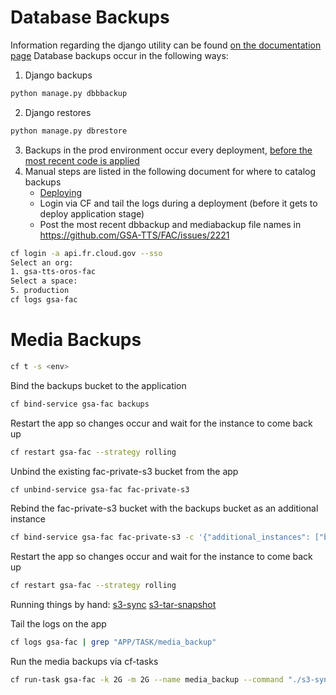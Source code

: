 # Database Backups

Information regarding the django utility can be found [on the documentation page](https://django-dbbackup.readthedocs.io/en/master/commands.html)
Database backups occur in the following ways:
1. Django backups
```bash
python manage.py dbbbackup
```
2. Django restores
```bash
python manage.py dbrestore
```
3. Backups in the prod environment occur every deployment, [before the most recent code is applied](https://github.com/GSA-TTS/FAC/blob/fd3a59287d58aec06a78d6da3b42a5def8fc9c98/.github/workflows/deploy-application.yml#L72-L100)
4. Manual steps are listed in the following document for where to catalog backups
    * [Deploying](./deploying.md)
    * Login via CF and tail the logs during a deployment (before it gets to deploy application stage)
    * Post the most recent dbbackup and mediabackup file names in https://github.com/GSA-TTS/FAC/issues/2221
```bash
cf login -a api.fr.cloud.gov --sso
Select an org:
1. gsa-tts-oros-fac
Select a space:
5. production
cf logs gsa-fac
```

# Media Backups
```sh
cf t -s <env>
```

Bind the backups bucket to the application
```sh
cf bind-service gsa-fac backups
```

Restart the app so changes occur and wait for the instance to come back up
```sh
cf restart gsa-fac --strategy rolling
```

Unbind the existing fac-private-s3 bucket from the app
```sh
cf unbind-service gsa-fac fac-private-s3
```

Rebind the fac-private-s3 bucket with the backups bucket as an additional instance
```sh
cf bind-service gsa-fac fac-private-s3 -c '{"additional_instances": ["backups"]}'
```

Restart the app so changes occur and wait for the instance to come back up
```sh
cf restart gsa-fac --strategy rolling
```

Running things by hand:
[s3-sync](../backend/s3-sync.sh)
[s3-tar-snapshot](../backend/s3-tar-snapshot.sh)

Tail the logs on the app
```sh
cf logs gsa-fac | grep "APP/TASK/media_backup"
```

Run the media backups via cf-tasks
```sh
cf run-task gsa-fac -k 2G -m 2G --name media_backup --command "./s3-sync.sh"
```
